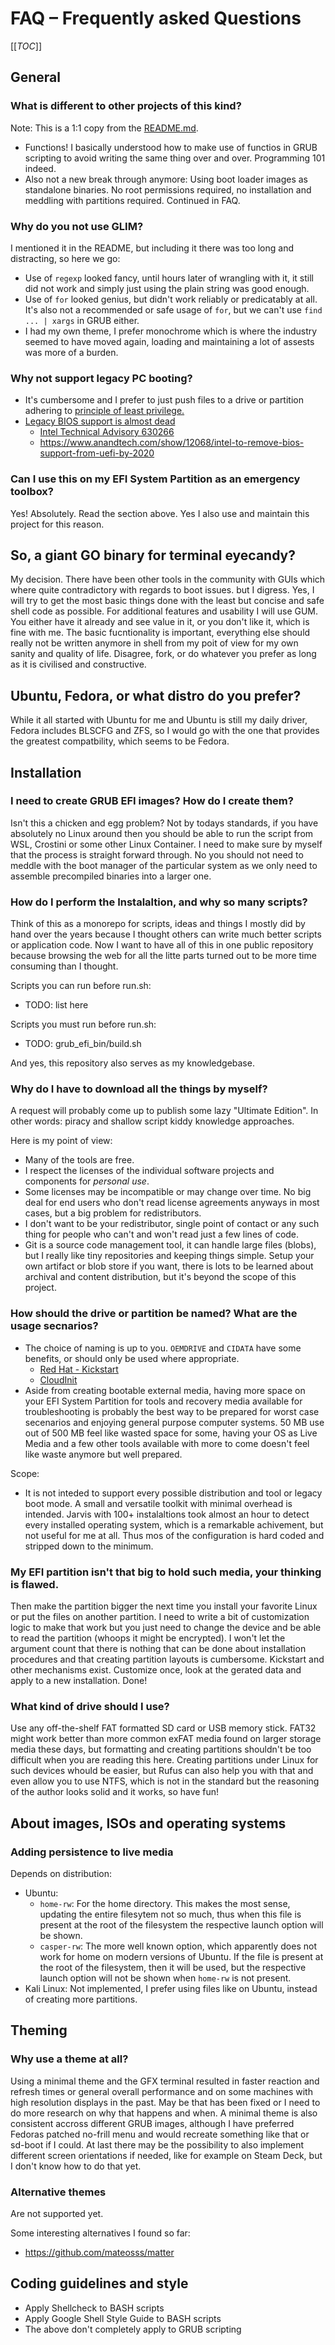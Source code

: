 # FAQ – Frequently asked Questions

[[_TOC_]]


## General

### What is different to other projects of this kind?

Note: This is a 1:1 copy from the [README.md](./README.md).

- Functions! I basically understood how to make use of functios in GRUB
  scripting to avoid writing the same thing over and over. Programming 101
  indeed.
- Also not a new break through anymore: Using boot loader images as standalone
  binaries. No root permissions required, no installation and meddling with
  partitions required. Continued in FAQ.


### Why do you not use GLIM?

I mentioned it in the README, but including it there was too long and
distracting, so here we go:

- Use of `regexp` looked fancy, until hours later of wrangling with it, it
  still did not work and simply just using the plain string was good enough.
- Use of `for` looked genius, but didn't work reliably or predicatably at all.
  It's also not a recommended or safe usage of `for`, but we can't use
  `find ... | xargs` in GRUB either.
- I had my own theme, I prefer monochrome which is where the industry seemed to
  have moved again, loading and maintaining a lot of assests was more of a
  burden.


### Why not support legacy PC booting?

- It's cumbersome and I prefer to just push files to a drive or partition
  adhering to [principle of least
  privilege.](https://en.wikipedia.org/wiki/Principle_of_least_privilege)
- [Legacy BIOS support is almost
  dead](https://en.wikipedia.org/w/index.php?title=BIOS&oldid=1128644915#Alternatives_and_successors)
  - [Intel Technical Advisory
    630266](https://cdrdv2.intel.com/v1/dl/getContent/630266?wapkw=630266)
  - https://www.anandtech.com/show/12068/intel-to-remove-bios-support-from-uefi-by-2020


### Can I use this on my EFI System Partition as an emergency toolbox?

Yes! Absolutely. Read the section above. Yes I also use and maintain this
project for this reason.


## So, a giant GO binary for terminal eyecandy?

My decision. There have been other tools in the community with GUIs which where
quite contradictory with regards to boot issues. but I digress. Yes, I will try
to get the most basic things done with the least but concise and safe shell
code as possible. For additional features and usability I will use GUM.  You
either have it already and see value in it, or you don't like it, which is fine
with me. The basic fucntionality is important, everything else should really
not be written anymore in shell from my poit of view for my own sanity and
quality of life. Disagree, fork, or do whatever you prefer as long as it is
civilised and constructive.


## Ubuntu, Fedora, or what distro do you prefer?

While it all started with Ubuntu for me and Ubuntu is still my daily driver,
Fedora includes BLSCFG and ZFS, so I would go with the one that provides the
greatest compatbility, which seems to be Fedora.


## Installation

### I need to create GRUB EFI images? How do I create them?

Isn't this a chicken and egg problem? Not by todays standards, if you have
absolutely no Linux around then you should be able to run the script from WSL,
Crostini or some other Linux Container. I need to make sure by myself that the
process is straight forward through. No you should not need to meddle with the
boot manager of the particular system as we only need to assemble precompiled
binaries into a larger one.


### How do I perform the Instalaltion, and why so many scripts?

Think of this as a monorepo for scripts, ideas and things I mostly did by hand
over the years because I thought others can write much better scripts or
application code. Now I want to have all of this in one public repository
because browsing the web for all the litte parts turned out to be more time
consuming than I thought.

Scripts you can run before run.sh:

- TODO: list here

Scripts you must run before run.sh:

- TODO: grub_efi_bin/build.sh

And yes, this repository also serves as my knowledgebase.


### Why do I have to download all the things by myself?

A request will probably come up to publish some lazy "Ultimate Edition". In
other words: piracy and shallow script kiddy knowledge approaches.

Here is my point of view:

- Many of the tools are free.
- I respect the licenses of the individual software projects and components for
  *personal use*.
- Some licenses may be incompatible or may change over time. No big deal for
  end users who don't read license agreements anyways in most cases, but a big
  problem for redistributors.
- I don't want to be your redistributor, single point of contact or any such
  thing for people who can't and won't read just a few lines of code.
- Git is a source code management tool, it can handle large files (blobs), but
  I really like tiny repositories and keeping things simple. Setup your own
  artifact or blob store if you want, there is lots to be learned about
  archival and content distribution, but it's beyond the scope of this project.


### How should the drive or partition be named? What are the usage secnarios?

- The choice of naming is up to you. `OEMDRIVE` and `CIDATA` have some
  benefits, or should only be used where appropriate.
  - [Red Hat - Kickstart](https://access.redhat.com/documentation/en-us/red_hat_enterprise_linux/9/html/performing_an_advanced_rhel_9_installation/making-kickstart-files-available-to-the-installation-program_installing-rhel-as-an-experienced-user#making-a-kickstart-file-available-on-a-local-volume-for-automatic-loading_making-kickstart-files-available-to-the-installation-program)
  - [CloudInit](https://cloudinit.readthedocs.io/en/21.3/topics/datasources/nocloud.html)
- Aside from creating bootable external media, having more space on your EFI
  System Partition for tools and recovery media available for troubleshooting
  is probably the best way to be prepared for worst case secenarios and enjoying
  general purpose computer systems. 50 MB use out of 500 MB feel like wasted
  space for some, having your OS as Live Media and a few other tools available
  with more to come doesn't feel like waste anymore but well prepared.

Scope:

- It is not inteded to support every possible distribution and tool or legacy
  boot mode. A small and versatile toolkit with minimal overhead is intended.
  Jarvis with 100+ instalaltions took almost an hour to detect every installed
  operating system, which is a remarkable achivement, but not useful for me at
  all. Thus mos of the configuration is hard coded and stripped down to the
  minimum.


### My EFI partition isn't that big to hold such media, your thinking is flawed.

Then make the partition bigger the next time you install your favorite Linux or
put the files on another partition. I need to write a bit of customization
logic to make that work but you just need to change the device and be able to
read the partition (whoops it might be encrypted). I won't let the argument
count that there is nothing that can be done about installation procedures and
that creating partition layouts is cumbersome. Kickstart and other mechanisms
exist. Customize once, look at the gerated data and apply to a new
installation. Done!


### What kind of drive should I use?

Use any off-the-shelf FAT formatted SD card or USB memory stick.  FAT32 might
work better than more common exFAT media found on larger storage media these
days, but formatting and creating partitions shouldn't be too difficult when
you are reading this here. Creating partitions under Linux for such devices
whould be easier, but Rufus can also help you with that and even allow you to
use NTFS, which is not in the standard but the reasoning of the author looks
solid and it works, so have fun!


## About images, ISOs and operating systems

### Adding persistence to live media

Depends on distribution:

- Ubuntu:
  - `home-rw`: For the home directory. This makes the most sense, updating the
    entire filesytem not so much, thus when this file is present at the root of
    the filesystem the respective launch option will be shown.
  - `casper-rw`: The more well known option, which apparently does not work for
    home on modern versions of Ubuntu. If the file is present at the root of
    the filesystem, then it will be used, but the respective launch option will
    not be shown when `home-rw` is not present.
- Kali Linux: Not implemented, I prefer using files like on Ubuntu, instead of
  creating more partitions.


## Theming

### Why use a theme at all?

Using a minimal theme and the GFX terminal resulted in faster reaction and
refresh times or general overall performance and on some machines with high
resolution displays in the past. May be that has been fixed or I need to do
more research on why that happens and when. A minimal theme is also consistent
accross different GRUB images, although I have preferred Fedoras patched
no-frill menu and would recreate something like that or sd-boot if I could. At
last there may be the possibility to also implement different screen
orientations if needed, like for example on Steam Deck, but I don't know how to
do that yet.


### Alternative themes

Are not supported yet.

Some interesting alternatives I found so far:

- https://github.com/mateosss/matter


## Coding guidelines and style

- Apply Shellcheck to BASH scripts
- Apply Google Shell Style Guide to BASH scripts
- The above don't completely apply to GRUB scripting
